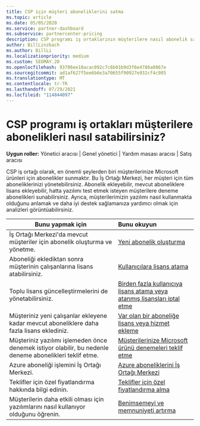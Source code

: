 ```yaml
---
title: CSP için müşteri aboneliklerini satma
ms.topic: article
ms.date: 05/05/2020
ms.service: partner-dashboard
ms.subservice: partnercenter-pricing
description: CSP programı iş ortaklarının müşterilere nasıl abonelik satıp bunları nasıl yöneteceklerini İş Ortağı Merkezi.
author: BillLinzbach
ms.author: BillLi
ms.localizationpriority: medium
ms.custom: SEOMAY.20
ms.openlocfilehash: 93706ee18acac092c7c6b01b9d3f6e4786a0867e
ms.sourcegitcommit: ad1af627f5ee6b6e3a70655f90927e932cf4c985
ms.translationtype: MT
ms.contentlocale: tr-TR
ms.lasthandoff: 07/29/2021
ms.locfileid: "114844097"
---
```

# <a name="how-csp-program-partners-can-sell-subscriptions-to-customers"></a>CSP programı iş ortakları müşterilere abonelikleri nasıl satabilirsiniz?

**Uygun roller:** Yönetici aracısı | Genel yönetici | Yardım masası aracısı | Satış aracısı

CSP iş ortağı olarak, en önemli şeylerden biri müşterilerinize Microsoft ürünleri için abonelikler sunmaktır. Bu İş Ortağı Merkezi, her müşteri için tüm aboneliklerinizi yönetebilirsiniz. Abonelik ekleyebilir, mevcut aboneliklere lisans ekleyebilir, hatta yazılımı test etmek isteyen müşterilere deneme abonelikleri sunabilirsiniz. Ayrıca, müşterilerimizin yazılımı nasıl kullanmakta olduğunu anlamak ve daha iyi destek sağlamanıza yardımcı olmak için analizleri görüntüabilirsiniz.

|**Bunu yapmak için**   |**Bunu okuyun**   |
|----------------------|:----------------------|
|İş Ortağı Merkezi'da mevcut müşteriler için abonelik oluşturma ve yönetme.|[Yeni abonelik oluşturma](create-a-new-subscription.md)|
|Aboneliği eklediktan sonra müşterinin çalışanlarına lisans atabilirsiniz.  |[Kullanıcılara lisans atama](assign-licenses-to-users.md)|
|Toplu lisans güncelleştirmelerini de yönetabilirsiniz.   |[Birden fazla kullanıcıya lisans atama veya atanmış lisansları iptal etme](bulk-license-provisioning-for-multiple-users.md)|
|Müşteriniz yeni çalışanlar ekleyene kadar mevcut aboneliklere daha fazla lisans eklediniz.   |[Var olan bir aboneliğe lisans veya hizmet ekleme](add-licenses-or-services-to-an-existing-subscription.md)|
|Müşteriniz yazılımı işlemeden önce denemek istiyor olabilir, bu nedenle deneme abonelikleri teklif etme.    |[Müşterilerinize Microsoft ürünü denemeleri teklif etme](offer-your-customers-trials-of-microsoft-products.md)|
|Azure aboneliği işlemini İş Ortağı Merkezi.   |[Azure aboneliklerini İş Ortağı Merkezi](assign-azure-subscriptions.md)|
|Teklifler için özel fiyatlandırma hakkında bilgi edinin.   |[Teklifler için özel fiyatlandırma alma](get-special-pricing-for-offers.md)|
|Müşterilerin daha etkili olması için yazılımlarını nasıl kullanıyor olduğunu öğrenin.   | [Benimsemeyi ve memnuniyeti artırma](increasing-adoption-and-satisfaction.md)   |

